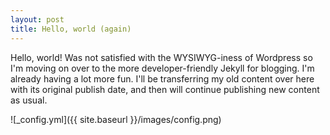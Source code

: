 ```yaml
---
layout: post
title: Hello, world (again)
---
```


Hello, world! Was not satisfied with the WYSIWYG-iness of Wordpress so I'm moving on over to the more developer-friendly Jekyll for blogging. I'm already having a lot more fun. I'll be transferring my old content over here with its original publish date, and then will continue publishing new content as usual.

![_config.yml]({{ site.baseurl }}/images/config.png)

